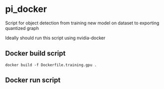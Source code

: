 # pi_docker

Script for object detection from training new model on dataset to exporting quantized graph

Ideally should run this script using nvidia-docker

## Docker build script
```
docker build -f Dockerfile.training.gpu .
```

## Docker run script
